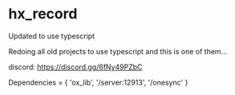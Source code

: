 # hx_record

Updated to use typescript

Redoing all old projects to use typescript and this is one of them...

discord: https://discord.gg/6fNy49PZbC

Dependencies = {
  'ox_lib',
  '/server:12913',
  '/onesync'
}
